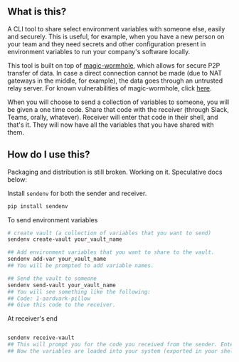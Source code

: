 ## What is this?

A CLI tool to share select environment variables with someone else, easily and securely. This is useful, for example, when you have a new person on your team and they need secrets and other configuration present in environment variables to run your company's software locally. 

This tool is built on top of [magic-wormhole](https://github.com/magic-wormhole/magic-wormhole), which allows for secure P2P transfer of data. In case a direct connection cannot be made (due to NAT gateways in the middle, for example), the data goes through an untrusted relay server. For known vulnerabilities of magic-wormhole, click [here](https://magic-wormhole.readthedocs.io/en/latest/attacks.html). 

When you will choose to send a collection of variables to someone, you will be given a one time code. Share that code with the receiver (through Slack, Teams, orally, whatever). Receiver will enter that code in their shell, and that's it. They will now have all the variables that you have shared with them. 

## How do I use this?

Packaging and distribution is still broken. Working on it. Speculative docs below:

Install `sendenv` for both the sender and receiver. 

```bash
pip install sendenv
```

To send environment variables

```bash
# create vault (a collection of variables that you want to send)
sendenv create-vault your_vault_name

## Add environment variables that you want to share to the vault. 
sendenv add-var your_vault_name
## You will be prompted to add variable names.

## Send the vault to someone
sendenv send-vault your_vault_name
## You will see something like the following:
## Code: 1-aardvark-pillow
## Give this code to the receiver.
```

At receiver's end

```bash

sendenv receive-vault
## This will prompt you for the code you received from the sender. Enter it here. 
## Now the variables are loaded into your system (exported in your shell RC file).
```